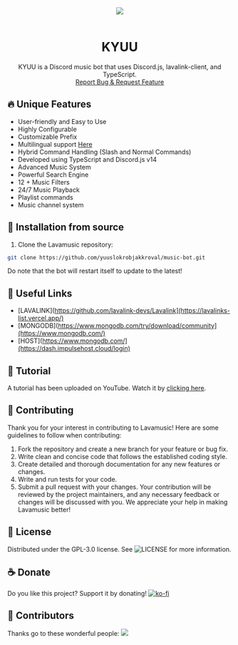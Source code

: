<center><img src="https://capsule-render.vercel.app/api?type=waving&color=gradient&height=200&section=header&text=KYUU&fontSize=80&fontAlignY=35&animation=twinkling&fontColor=gradient" /></center>

<!-- PROJECT LOGO -->
<br />
<p align="center">
  <h1 align="center">KYUU</h1>
  <p align="center">KYUU is a Discord music bot that uses Discord.js, lavalink-client, and TypeScript.
    <br />
    <a href="https://discord.gg/wnhyvUD5Ze/issues">Report Bug & Request Feature</a>
  </p>
</p>

## 🔥 Unique Features

- User-friendly and Easy to Use
- Highly Configurable
- Customizable Prefix
- Multilingual support [Here](/Translation.md)
- Hybrid Command Handling (Slash and Normal Commands)
- Developed using TypeScript and Discord.js v14
- Advanced Music System
- Powerful Search Engine
- 12 + Music Filters
- 24/7 Music Playback
- Playlist commands
- Music channel system

## 🚀 Installation from source

1. Clone the Lavamusic repository:

```bash
git clone https://github.com/yuuslokrobjakkroval/music-bot.git
```

Do note that the bot will restart itself to update to the latest!

## 🔗 Useful Links

- [LAVALINK](https://github.com/lavalink-devs/Lavalink](https://lavalinks-list.vercel.app/)
- [MONGODB](https://www.mongodb.com/try/download/community](https://www.mongodb.com/)
- [HOST](https://www.mongodb.com/](https://dash.impulsehost.cloud/login)

## 📝 Tutorial

A tutorial has been uploaded on YouTube. Watch it by [clicking here](https://youtu.be/x5lQD2rguz0).

## 📜 Contributing

Thank you for your interest in contributing to Lavamusic! Here are some guidelines to follow when contributing:

1. Fork the repository and create a new branch for your feature or bug fix.
2. Write clean and concise code that follows the established coding style.
3. Create detailed and thorough documentation for any new features or changes.
4. Write and run tests for your code.
5. Submit a pull request with your changes.
Your contribution will be reviewed by the project maintainers, and any necessary feedback or changes will be discussed with you. We appreciate your help in making Lavamusic better!

## 🔐 License

Distributed under the GPL-3.0 license. See ![LICENSE](https://img.shields.io/github/license/appujet/lavamusic?style=social) for more information.

## ☕ Donate

Do you like this project? Support it by donating!
[![ko-fi](https://ko-fi.com/img/githubbutton_sm.svg)](https://ko-fi.com/H2H7LKT9L)

## 👥 Contributors

Thanks go to these wonderful people:
<a href="https://discord.gg/wnhyvUD5Ze/graphs/contributors">
  <img src="https://contrib.rocks/image?repo=appujet/lavamusic" />
</a>
